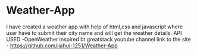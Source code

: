 # Weather-App
I have created a weather app with help of html,css and javascript where user have to submit their city name and will get the weather details.
API USED -OpenWeather 
inspired bt greatstack youtube channel
link to the site - https://github.com/jiahui-1251/Weather-App

